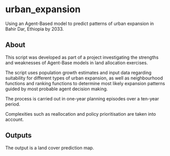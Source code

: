 # urban_expansion
Using an Agent-Based model to predict patterns of urban expansion in Bahir Dar, Ethiopia by 2033.

## About
This script was developed as part of a project investigating the strengths and weaknesses of Agent-Base models in land allocation exercises.

The script uses population growth estimates and input data regarding suitability for different types of urban expansion, as well as neighbourhood functions and ranking functions to determine most likely expansion patterns guided by most probable agent decision making.

The process is carried out in one-year planning episodes over a ten-year period.

Complexities such as reallocation and policy prioritisation are taken into account.

## Outputs
The output is a land cover prediction map. 
